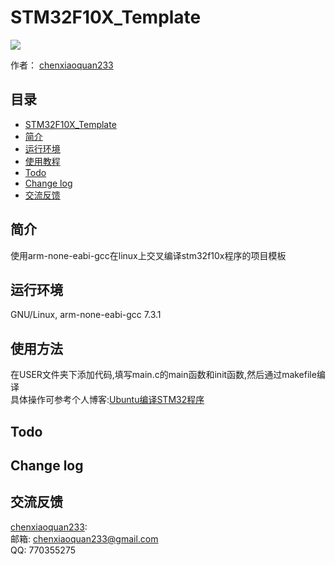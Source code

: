 # STM32F10X_Template

![](https://img.shields.io/badge/build-passing-brightgreen)

作者： [chenxiaoquan233](https://github.com/chenxiaoquan233)

<!-- TOC -->
## 目录
- [STM32F10X_Template](#STM32F10X_Template)
- [简介](#简介)
- [运行环境](#运行环境)
- [使用教程](#使用教程)
- [Todo](#todo)
- [Change log](#change-log)
- [交流反馈](#交流反馈)
<!-- /TOC -->

## 简介
使用arm-none-eabi-gcc在linux上交叉编译stm32f10x程序的项目模板

## 运行环境
GNU/Linux, arm-none-eabi-gcc 7.3.1

## 使用方法
在USER文件夹下添加代码,填写main.c的main函数和init函数,然后通过makefile编译  
具体操作可参考个人博客:[Ubuntu编译STM32程序](https://xqchen.site/%e7%a1%ac%e4%bb%b6/ubuntu%e7%bc%96%e8%af%91stm32%e7%a8%8b%e5%ba%8f/)

## Todo

## Change log

## 交流反馈
[chenxiaoquan233](https://github.com/chenxiaoquan233):  
邮箱: chenxiaoquan233@gmail.com  
QQ: 770355275
